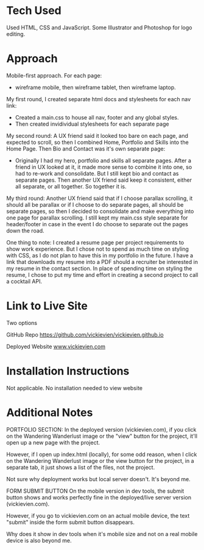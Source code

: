 # Tech Used
Used HTML, CSS and JavaScript. Some Illustrator and Photoshop for logo editing.

# Approach
Mobile-first approach.
For each page: 
- wireframe mobile, then wireframe tablet, then wireframe laptop.

My first round, I created separate html docs and stylesheets for each nav link:
- Created a main.css to house all nav, footer and any global styles.
- Then created invidividual stylesheets for each separate page

My second round: A UX friend said it looked too bare on each page, and expected to scroll, so then I combined Home, Portfolio and Skills into the Home Page. Then Bio and Contact was it's own separate page:
- Originally I had my hero, portfolio and skills all separate pages. After a friend in UX looked at it, it made more sense to combine it into one, so had to re-work and consolidate. But I still kept bio and contact as separate pages. Then another UX friend said keep it consistent, either all separate, or all together. So together it is.

My third round: Another UX friend said that if I choose parallax scrolling, it should all be parallax or if I choose to do separate pages, all should be separate pages, so then I decided to consolidate and make everything into one page for parallax scrolling. I still kept my main.css style separate for header/footer in case in the event I do choose to separate out the pages down the road.


One thing to note: I created a resume page per project requirements to show work experience. But I chose not to spend as much time on styling with CSS, as I do not plan to have this in my portfolio in the future. I have a link that downloads my resume into a PDF should a recruiter be interested in my resume in the contact section. In place of spending time on styling the resume, I chose to put my time and effort in creating a second project to call a cocktail API.


# Link to Live Site
Two options

GitHub Repo
https://github.com/vickievien/vickievien.github.io

Deployed Website
www.vickievien.com

# Installation Instructions
Not applicable. No installation needed to view website

# Additional Notes
PORTFOLIO SECTION:
In the deployed version (vickievien.com), if you click on the Wandering Wanderlust image or the "view" button for the project, it'll open up a new page with the project.

However, if I open up index.html (locally), for some odd reason, when I click on the Wandering Wanderlust image or the view button for the project, in a separate tab, it just shows a list of the files, not the project.

Not sure why deployment works but local server doesn't. It's beyond me.

FORM SUBMIT BUTTON
On the mobile version in dev tools, the submit button shows and works perfectly fine in the deployed/live server version (vickievien.com).

However, if you go to vickievien.com on an actual mobile device, the text "submit" inside the form submit button disappears. 

Why does it show in dev tools when it's mobile size and not on a real mobile device is also beyond me.